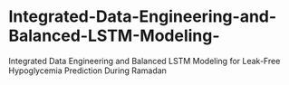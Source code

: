 # Integrated-Data-Engineering-and-Balanced-LSTM-Modeling-
Integrated Data Engineering and Balanced LSTM Modeling for Leak-Free Hypoglycemia Prediction During Ramadan
